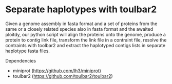 # Separate haplotypes with toulbar2

Given a genome assembly in fasta format and a set of proteins from the same or a closely related species also in fasta format and the awaited ploitdy, our python script will align the proteins onto the genome, produce a protein to contig link file, transform the link file in a contraint file, resolve the contraints with toolbar2 and extract the haplotyped contigs lists in separate haplotype fasta files.

Dependencies 
- miniprot (https://github.com/lh3/miniprot)
- toulbar2 (https://github.com/toulbar2/toulbar2)


